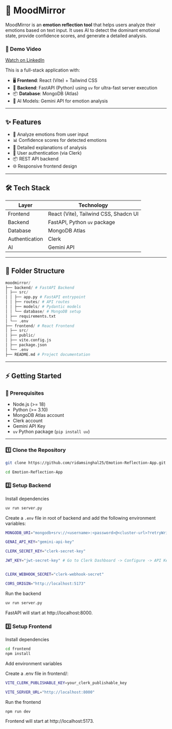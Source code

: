# 🌈 MoodMirror

MoodMirror is an **emotion reflection tool** that helps users analyze their emotions based on text input. It uses AI to detect the dominant emotional state, provide confidence scores, and generate a detailed analysis.

### 🔗 Demo Video

[Watch on LinkedIn](https://www.linkedin.com/posts/ridamsinghal25_fastapi-js-python-activity-7349019052008226816-SMzQ?utm_source=share&utm_medium=member_desktop&rcm=ACoAADxWRngBqjICNBGAmAMt_LzNl3w2f_9-Rso)

This is a full-stack application with:

- 🖥️ **Frontend**: React (Vite) + Tailwind CSS
- 🚀 **Backend**: FastAPI (Python) using `uv` for ultra-fast server execution
- 📦 **Database**: MongoDB (Atlas)
- 🤖 AI Models: Gemini API for emotion analysis

---

## ✨ Features

- 📝 Analyze emotions from user input
- 📊 Confidence scores for detected emotions
- 📖 Detailed explanations of analysis
- 👤 User authentication (via Clerk)
- 📦 REST API backend
- 🌐 Responsive frontend design

---

## 🛠️ Tech Stack

| Layer          | Technology                            |
| -------------- | ------------------------------------- |
| Frontend       | React (Vite), Tailwind CSS, Shadcn UI |
| Backend        | FastAPI, Python `uv` package          |
| Database       | MongoDB Atlas                         |
| Authentication | Clerk                                 |
| AI             | Gemini API                            |

---

## 📂 Folder Structure

```py
moodmirror/
├── backend/ # FastAPI Backend
│ ├── src/
│ │ ├── app.py # FastAPI entrypoint
│ │ ├── routes/ # API routes
│ │ ├── models/ # Pydantic models
│ │ └── database/ # MongoDB setup
│ ├── requirements.txt
│ └── .env
├── frontend/ # React Frontend
│ ├── src/
│ ├── public/
│ ├── vite.config.js
│ ├── package.json
│ └── .env
├── README.md # Project documentation

```

---

## ⚡ Getting Started

### 🚨 Prerequisites

- Node.js (>= 18)
- Python (>= 3.10)
- MongoDB Atlas account
- Clerk account
- Gemini API Key
- `uv` Python package (`pip install uv`)

---

### 1️⃣ Clone the Repository

```bash
git clone https://github.com/ridamsinghal25/Emotion-Reflection-App.git

cd Emotion-Reflection-App
```

### 2️⃣ Setup Backend

Install dependencies

```bash
uv run server.py
```

Create a `.env` file in root of backend and add the following environment variables:

```bash
MONGODB_URI="mongodb+srv://<username>:<password>@<cluster-url>?retryWrites=true&w=majority"

GENAI_API_KEY="gemini-api-key"

CLERK_SECRET_KEY="clerk-secret-key"

JWT_KEY="jwt-secret-key" # Go to Clerk Dashboard -> Configure -> API Keys -> Take JWKS Public Key


CLERK_WEBHOOK_SECRET="clerk-webhook-secret"

CORS_ORIGIN="http://localhost:5173"
```

Run the backend

```bash
uv run server.py
```

FastAPI will start at http://localhost:8000.

### 3️⃣ Setup Frontend

Install dependencies

```bash
cd frontend
npm install
```

Add environment variables

Create a .env file in frontend/:

```bash
VITE_CLERK_PUBLISHABLE_KEY=your_clerk_publishable_key

VITE_SERVER_URL="http://localhost:8000"
```

Run the frontend

```bash
npm run dev
```

Frontend will start at http://localhost:5173.
